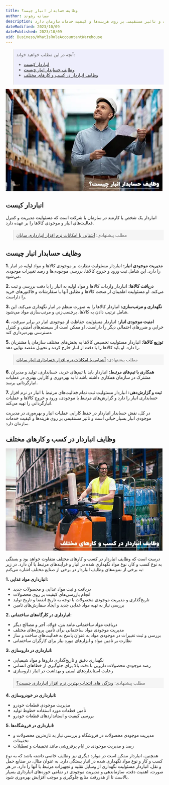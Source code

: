 ```yaml
---
title: وظایف حسابدار انبار چیست؟
author: سمانه رشوند
description: نقش حسابدار انباردار در حفظ کارایی عملیات انبار و بهره‌وری در مدیریت موجودی انبار بسیار حیاتی است و تاثیر مستقیمی بر روی هزینه‌ها و کیفیت خدمات سازمان دارد
dateModified: 2023/10/09
datePublished: 2023/10/09
uid: Business/WhatIsRoleAccountantWarehouse
---
```

<blockquote style="background-color:#eeeefc; padding:0.5rem">
آنچه در این مطلب خواهید خواند:

- [انباردار کیست](#انباردار-کیست)
- [وظایف حسابدار انبار چیست](#وظایف-حسابدار-انبار-چیست)
- [وظایف انباردار در کسب و کارهای مختلف](#وظایف-انباردار-در-کسب-و-کارهای-مختلف)

</blockquote>

![سربرنامه تولید (MPS)](./Images/RoleAccountantWarehouse.webp)

## انباردار کیست

انباردار یک شخص یا کارمند در سازمان یا شرکت است که مسئولیت مدیریت و کنترل فعالیت‌های انبار و موجودی کالاها را بر عهده دارد.

<blockquote style="background-color:#f5f5f5; padding:0.5rem">
مطلب پیشنهادی: <a href="https://www.hooshkar.com/Software/Sayan/Module/Inventory" target="_blank">آشنایی با امکانات نرم افزار انبارداری سایان
</a></blockquote>

## وظایف حسابدار انبار چیست

**1. مدیریت موجودی انبار:** انباردار مسئولیت نظارت بر موجودی کالاها و مواد اولیه در انبار را دارد. این شامل ثبت ورود و خروج کالاها، بررسی موجودی‌ها و رصد تغییرات موجودی می‌شود.

**2. دریافت کالاها:** انباردار واردات کالاها و مواد اولیه به انبار را با دقت بررسی و ثبت می‌کند. او مسئولیت اطمینان از صحت کالاها و تطابق آنها با سفارشات و فاکتورهای خرید را داراست.

**3. نگهداری و مرتب‌سازی:** انباردار کالاها را به صورت منظم در انبار نگهداری می‌کند. این شامل ترتیب دادن به کالاها، برچسب‌زنی و مرتب‌سازی مواد می‌شود.

**4. امنیت موجودی انبار:** انباردار مسئولیت حفاظت از موجودی انبار در برابر سرقت، خرابی و ضررهای احتمالی دیگر را داراست. او ممکن است از سیستم‌های امنیتی و کنترل دسترسی بهره‌برداری کند.

**5. توزیع کالاها:** انباردار مسئولیت تخصیص کالاها به بخش‌های مختلف سازمان یا مشتریان را دارد. او باید کالاها را با دقت از انبار خارج کرده و تحویل مقصد نهایی دهد.

<blockquote style="background-color:#f5f5f5; padding:0.5rem">
مطلب پیشنهادی: <a href="https://www.hooshkar.com/Software/Sayan/Module/InventoryAccounting" target="_blank">آشنایی با امکانات نرم افزار حسابداری انبار سایان
</a></blockquote>

**6. همکاری با تیم‌های مرتبط:** انباردار باید با تیم‌های خرید، حسابداری، تولید و مدیران مشترک در سازمان همکاری داشته باشد تا به بهره‌وری و کارایی بهتری در عملیات انبارگردانی برسد.

**7. ثبت و گزارش‌دهی:** انباردار مسئولیت ثبت تمام فعالیت‌های مرتبط با انبار در نرم افزار حسابداری انبار را دارد و گزارش‌های مرتبط با موجودی، ورود و خروج کالاها و عملیات انبارگردانی را تهیه می‌کند.

در کل، نقش حسابدار انباردار در حفظ کارایی عملیات انبار و بهره‌وری در مدیریت موجودی انبار بسیار حیاتی است و تاثیر مستقیمی بر روی هزینه‌ها و کیفیت خدمات سازمان دارد.

## وظایف انباردار در کسب و کارهای مختلف

![ویژگی های انتخاب بهترین نرم افزار انبارداری چیست؟](./Images/DutiesStorekeepersDifferentBusinesses.webp)


درست است که وظایف انباردار در کسب و کارهای مختلف متفاوت خواهد بود و بستگی به نوع کسب و کار، نوع مواد نگهداری شده در انبار و فرآیندهای مرتبط با آن دارد. در زیر به برخی از نمونه‌های وظایف انباردار در برخی از صنایع مختلف اشاره می‌کنم:

**1. انبارداری مواد غذایی:**
   - دریافت و ثبت مواد غذایی و محصولات جدید
   - انجام بازرسی‌های کیفیت بر روی محصولات
   - تاریخ‌گذاری و مدیریت موجودی محصولات با توجه به تاریخ انقضا و تاریخ تولید
   - بررسی نیاز به تهیه مواد غذایی جدید و ایجاد سفارش‌های تامین

**2. انبارداری در کارگاه‌های ساختمانی:**
   - دریافت مواد ساختمانی مانند بتن، فولاد، آجر و مصالح دیگر
   - مدیریت موجودی مواد ساختمانی برای تأمین پروژه‌های مختلف
   - بررسی و ثبت تغییرات در موجودی مواد به عنوان پاسخ به فعالیت‌های ساخت و ساز
   - نظارت بر تامین مواد و ابزارهای مورد نیاز برای کارگران ساختمانی

**3. انبارداری در داروسازی:**
   - نگهداری دقیق و تاریخ‌گذاری داروها و مواد شیمیایی
   - رصد موجودی محصولات دارویی با دقت بالا برای جلوگیری از خطاهای انسانی
   - رعایت استانداردهای ایمنی و بهداشت در انبار داروسازی

<blockquote style="background-color:#f5f5f5; padding:0.5rem">
مطلب پیشنهادی: <a href="https://www.hooshkar.com/Wiki/Financial/TheBestInventorySoftware" target="_blank">ویژگی های انتخاب بهترین نرم افزار انبارداری چیست؟</a></blockquote>

**4. انبارداری در خودروسازی:**
   - مدیریت موجودی قطعات خودرو
   - تأمین قطعات مورد استفاده خطوط تولید
   - بررسی کیفیت و استانداردهای قطعات خودرو

**5. انبارداری در فروشگاه‌ها:**
   - مدیریت موجودی محصولات در فروشگاه و بررسی نیاز به تازه‌ترین محصولات و تخفیفات
   - رصد و مدیریت موجودی در ایام پرفروشی مانند تخفیفات و تعطیلات

همچنین، انباردار ممکن است در موارد دیگری نیز وظایف خاصی داشته باشد که به نوع کسب و کار و نوع مواد نگهداری شده در انبار بستگی دارد. به عنوان مثال، در صنایع حمل و نقل، انباردار مسئولیت نگهداری از وسایل نقلیه و تجهیزات مرتبط با آنها را دارد. در هر صورت، اهمیت دقت، سازماندهی و مدیریت موجودی در تمامی حوزه‌های انبارداری بسیار بالاست تا از هدررفت منابع جلوگیری و موجب افزایش بهره‌وری شود.









